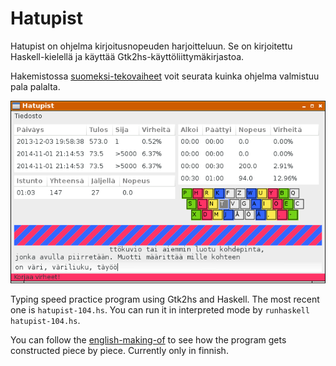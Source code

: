 # Hatupist

Hatupist on ohjelma kirjoitusnopeuden harjoitteluun. Se on kirjoitettu Haskell-kielellä ja käyttää Gtk2hs-käyttöliittymäkirjastoa.

Hakemistossa
[suomeksi-tekovaiheet](/suomeksi-tekovaiheet)
voit seurata kuinka ohjelma valmistuu pala palalta.

![](Hatupist_002.png)

Typing speed practice program using Gtk2hs and Haskell. The most recent one is `hatupist-104.hs`. You can run it in interpreted mode by `runhaskell hatupist-104.hs`.

You can follow the 
[english-making-of](/english-making-of)
to see how the program gets constructed piece by piece. Currently only in finnish.

